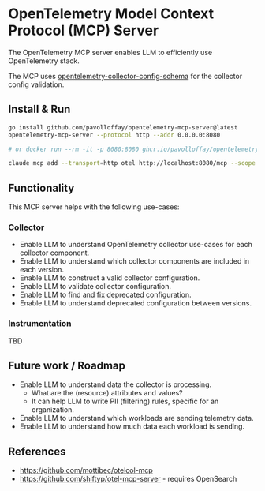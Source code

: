 # OpenTelemetry Model Context Protocol (MCP) Server

The OpenTelemetry MCP server enables LLM to efficiently use OpenTelemetry stack.

The MCP uses [opentelemetry-collector-config-schema](https://github.com/pavolloffay/opentelemetry-collector-config-schema/tree/main) for the collector config validation.

## Install & Run

```bash
go install github.com/pavolloffay/opentelemetry-mcp-server@latest
opentelemetry-mcp-server --protocol http --addr 0.0.0.0:8080

# or docker run --rm -it -p 8080:8080 ghcr.io/pavolloffay/opentelemetry-mcp-server:latest --protocol http --addr 0.0.0.0:8080 

claude mcp add --transport=http otel http://localhost:8080/mcp --scope user
```

## Functionality

This MCP server helps with the following use-cases:

### Collector

* Enable LLM to understand OpenTelemetry collector use-cases for each collector component.
* Enable LLM to understand which collector components are included in each version.
* Enable LLM to construct a valid collector configuration.
* Enable LLM to validate collector configuration.
* Enable LLM to find and fix deprecated configuration.
* Enable LLM to understand deprecated configuration between versions.

### Instrumentation

TBD

## Future work / Roadmap

* Enable LLM to understand data the collector is processing. 
  * What are the (resource) attributes and values?
  * It can help LLM to write PII (filtering) rules, specific for an organization.
* Enable LLM to understand which workloads are sending telemetry data.
* Enable LLM to understand how much data each workload is sending.


## References

* https://github.com/mottibec/otelcol-mcp
* https://github.com/shiftyp/otel-mcp-server - requires OpenSearch